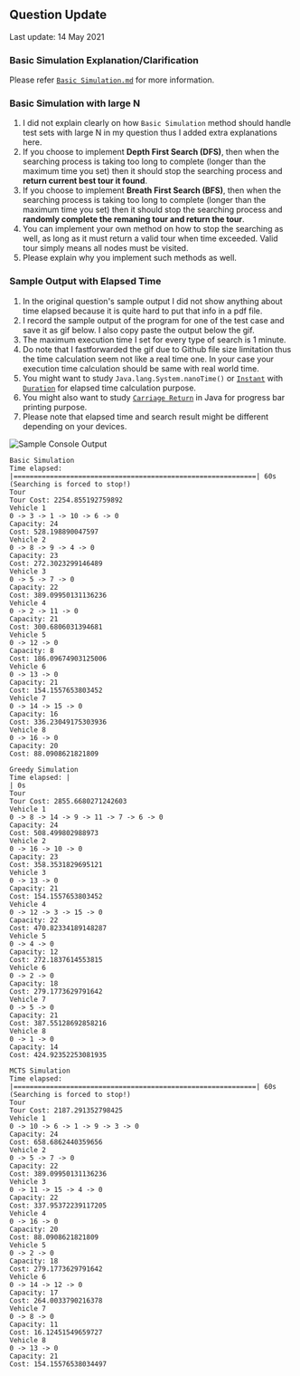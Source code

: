 ## Question Update
Last update: 14 May 2021

### Basic Simulation Explanation/Clarification
Please refer [`Basic Simulation.md`](https://github.com/NeverOnTimeSdnBhd/Delivery-Instances/blob/main/update/Basic%20Simulation.md) for more information.

### Basic Simulation with large N
1. I did not explain clearly on how `Basic Simulation` method should handle test sets with large N in my question thus I added extra explanations here.
2. If you choose to implement **Depth First Search (DFS)**, then when the searching process is taking too long to complete (longer than the maximum time you set) then it should stop the searching process and **return current best tour it found**.
3. If you choose to implement **Breath First Search (BFS)**, then when the searching process is taking too long to complete (longer than the maximum time you set) then it should stop the searching process and **randomly complete the remaning tour and return the tour**.
4. You can implement your own method on how to stop the searching as well, as long as it must return a valid tour when time exceeded. Valid tour simply means all nodes must be visited.
5. Please explain why you implement such methods as well.

### Sample Output with Elapsed Time
1. In the original question's sample output I did not show anything about time elapsed because it is quite hard to put that info in a pdf file.
2. I record the sample output of the program for one of the test case and save it as gif below. I also copy paste the output below the gif.
3. The maximum execution time I set for every type of search is 1 minute.
4. Do note that I fastforwarded the gif due to Github file size limitation thus the time calculation seem not like a real time one. In your case your execution time calculation should be same with real world time.
5. You might want to study `Java.lang.System.nanoTime()` or [`Instant`](https://docs.oracle.com/javase/8/docs/api/java/time/Instant.html) with [`Duration`](https://docs.oracle.com/javase/8/docs/api/java/time/Duration.html) for elapsed time calculation purpose.
6. You might also want to study [`Carriage Return`](https://www.codespeedy.com/how-does-a-carriage-return-r-works-in-java/) in Java for progress bar printing purpose.
7. Please note that elapsed time and search result might be different depending on your devices.

![Sample Console Output](https://github.com/NeverOnTimeSdnBhd/Delivery-Instances/blob/main/update/Delivery%20Tour%20Search.gif)
```
Basic Simulation
Time elapsed: |============================================================| 60s (Searching is forced to stop!)
Tour
Tour Cost: 2254.855192759892
Vehicle 1
0 -> 3 -> 1 -> 10 -> 6 -> 0
Capacity: 24
Cost: 528.198890047597
Vehicle 2
0 -> 8 -> 9 -> 4 -> 0
Capacity: 23
Cost: 272.3023299146489
Vehicle 3
0 -> 5 -> 7 -> 0
Capacity: 22
Cost: 389.09950131136236
Vehicle 4
0 -> 2 -> 11 -> 0
Capacity: 21
Cost: 300.6806031394681
Vehicle 5
0 -> 12 -> 0
Capacity: 8
Cost: 186.09674903125006
Vehicle 6
0 -> 13 -> 0
Capacity: 21
Cost: 154.1557653803452
Vehicle 7
0 -> 14 -> 15 -> 0
Capacity: 16
Cost: 336.23049175303936
Vehicle 8
0 -> 16 -> 0
Capacity: 20
Cost: 88.0908621821809

Greedy Simulation
Time elapsed: |                                                            | 0s
Tour
Tour Cost: 2855.6680271242603
Vehicle 1
0 -> 8 -> 14 -> 9 -> 11 -> 7 -> 6 -> 0
Capacity: 24
Cost: 508.499802988973
Vehicle 2
0 -> 16 -> 10 -> 0
Capacity: 23
Cost: 358.3531829695121
Vehicle 3
0 -> 13 -> 0
Capacity: 21
Cost: 154.1557653803452
Vehicle 4
0 -> 12 -> 3 -> 15 -> 0
Capacity: 22
Cost: 470.82334189148287
Vehicle 5
0 -> 4 -> 0
Capacity: 12
Cost: 272.1837614553815
Vehicle 6
0 -> 2 -> 0
Capacity: 18
Cost: 279.1773629791642
Vehicle 7
0 -> 5 -> 0
Capacity: 21
Cost: 387.55128692858216
Vehicle 8
0 -> 1 -> 0
Capacity: 14
Cost: 424.92352253081935

MCTS Simulation
Time elapsed: |============================================================| 60s (Searching is forced to stop!)
Tour
Tour Cost: 2187.291352798425
Vehicle 1
0 -> 10 -> 6 -> 1 -> 9 -> 3 -> 0
Capacity: 24
Cost: 658.6862440359656
Vehicle 2
0 -> 5 -> 7 -> 0
Capacity: 22
Cost: 389.09950131136236
Vehicle 3
0 -> 11 -> 15 -> 4 -> 0
Capacity: 22
Cost: 337.95372239117205
Vehicle 4
0 -> 16 -> 0
Capacity: 20
Cost: 88.0908621821809
Vehicle 5
0 -> 2 -> 0
Capacity: 18
Cost: 279.1773629791642
Vehicle 6
0 -> 14 -> 12 -> 0
Capacity: 17
Cost: 264.0033790216378
Vehicle 7
0 -> 8 -> 0
Capacity: 11
Cost: 16.12451549659727
Vehicle 8
0 -> 13 -> 0
Capacity: 21
Cost: 154.15576538034497
```
